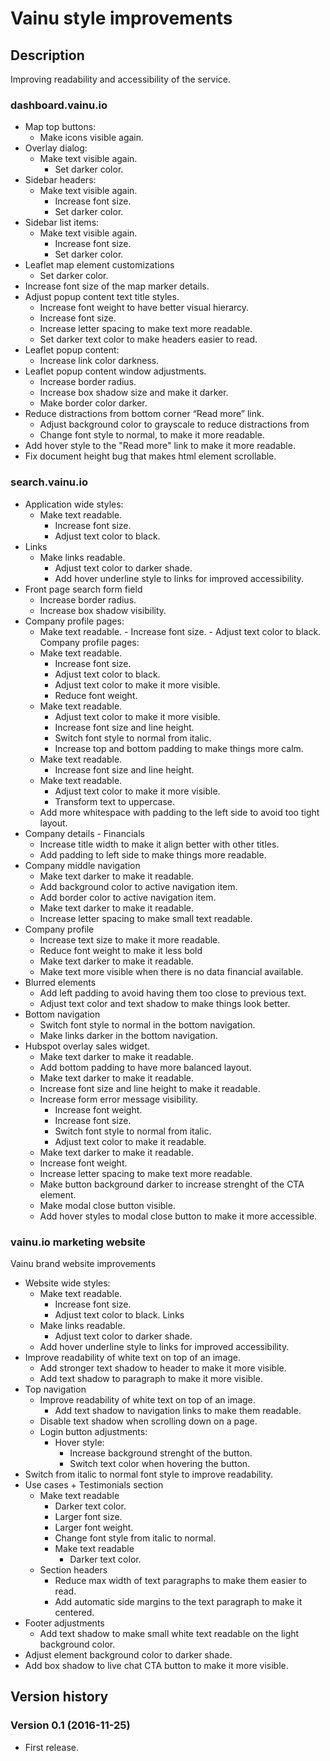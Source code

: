 # Vainu style improvements

## Description

Improving readability and accessibility of the service.

### dashboard.vainu.io

- Map top buttons:
  - Make icons visible again.
- Overlay dialog:
  - Make text visible again.
    - Set darker color.
- Sidebar headers:
  - Make text visible again.
    - Increase font size.
    - Set darker color.
- Sidebar list items:
  - Make text visible again.
    - Increase font size.
    - Set darker color.
- Leaflet map element customizations
  - Set darker color.
- Increase font size of the map marker details.
- Adjust popup content text title styles.
  - Increase font weight to have better visual hierarcy.
  - Increase font size.
  - Increase letter spacing to make text more readable.
  - Set darker text color to make headers easier to read.
- Leaflet popup content:
  - Increase link color darkness.
- Leaflet popup content window adjustments.
  - Increase border radius.
  - Increase box shadow size and make it darker.
  - Make border color darker.
- Reduce distractions from bottom corner “Read more” link.
  - Adjust background color to grayscale to reduce distractions from
  - Change font style to normal, to make it more readable.
- Add hover style to the "Read more" link to make it more readable.
- Fix document height bug that makes html element scrollable.

### search.vainu.io

- Application wide styles:
  - Make text readable.
    - Increase font size.
    - Adjust text color to black.
- Links
  - Make links readable.
    - Adjust text color to darker shade.
    - Add hover underline style to links for improved accessibility.
- Front page search form field
  - Increase border radius.
  - Increase box shadow visibility.
- Company profile pages:
  - Make text readable. - Increase font size. - Adjust text color to black. Company profile pages:
  - Make text readable.
    - Increase font size.
    - Adjust text color to black.
    - Adjust text color to make it more visible.
    - Reduce font weight.
  - Make text readable.
    - Adjust text color to make it more visible.
    - Increase font size and line height.
    - Switch font style to normal from italic.
    - Increase top and bottom padding to make things more calm.
  - Make text readable.
    - Increase font size and line height.
  - Make text readable.
    - Adjust text color to make it more visible.
    - Transform text to uppercase.
  - Add more whitespace with padding to the left side to avoid too tight layout.
- Company details - Financials
  - Increase title width to make it align better with other titles.
  - Add padding to left side to make things more readable.
- Company middle navigation
  - Make text darker to make it readable.
  - Add background color to active navigation item.
  - Add border color to active navigation item.
  - Make text darker to make it readable.
  - Increase letter spacing to make small text readable.
- Company profile
  - Increase text size to make it more readable.
  - Reduce font weight to make it less bold
  - Make text darker to make it readable.
  - Make text more visible when there is no data financial available.
- Blurred elements
  - Add left padding to avoid having them too close to previous text.
  - Adjust text color and text shadow to make things look better.
- Bottom navigation
  - Switch font style to normal in the bottom navigation.
  - Make links darker in the bottom navigation.
- Hubspot overlay sales widget.
  - Make text darker to make it readable.
  - Add bottom padding to have more balanced layout.
  - Make text darker to make it readable.
  - Increase font size and line height to make it readable.
  - Increase form error message visibility.
    - Increase font weight.
    - Increase font size.
    - Switch font style to normal from italic.
    - Adjust text color to make it readable.
  - Make text darker to make it readable.
  - Increase font weight.
  - Increase letter spacing to make text more readable.
  - Make button background darker to increase strenght of the CTA element.
  - Make modal close button visible.
  - Add hover styles to modal close button to make it more accessible.

### vainu.io marketing website

Vainu brand website improvements

- Website wide styles:
  - Make text readable.
    - Increase font size.
    - Adjust text color to black. Links
  - Make links readable.
    - Adjust text color to darker shade.
  - Add hover underline style to links for improved accessibility.
- Improve readability of white text on top of an image.
  - Add stronger text shadow to header to make it more visible.
  - Add text shadow to paragraph to make it more visible.
- Top navigation
  - Improve readability of white text on top of an image.
    - Add text shadow to navigation links to make them readable.
  - Disable text shadow when scrolling down on a page.
  - Login button adjustments:
    - Hover style:
      - Increase background strenght of the button.
      - Switch text color when hovering the button.
- Switch from italic to normal font style to improve readability.
- Use cases + Testimonials section
  - Make text readable
    - Darker text color.
    - Larger font size.
    - Larger font weight.
    - Change font style from italic to normal.
    - Make text readable
      - Darker text color.
  - Section headers
    - Reduce max width of text paragraphs to make them easier to read.
    - Add automatic side margins to the text paragraph to make it centered.
- Footer adjustments
  - Add text shadow to make small white text readable on the light background color.
- Adjust element background color to darker shade.
- Add box shadow to live chat CTA button to make it more visible.

## Version history

### Version 0.1 (2016-11-25)

- First release.
